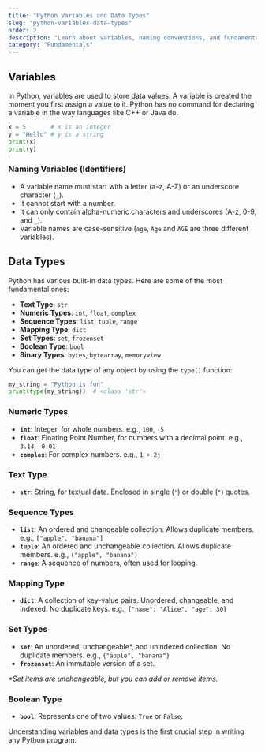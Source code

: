 ```yaml
---
title: "Python Variables and Data Types"
slug: "python-variables-data-types"
order: 2
description: "Learn about variables, naming conventions, and fundamental data types in Python."
category: "Fundamentals"
---
```


## Variables

In Python, variables are used to store data values. A variable is created the moment you first assign a value to it. Python has no command for declaring a variable in the way languages like C++ or Java do.

```python
x = 5       # x is an integer
y = "Hello" # y is a string
print(x)
print(y)
```

### Naming Variables (Identifiers)

- A variable name must start with a letter (a-z, A-Z) or an underscore character (`_`).
- It cannot start with a number.
- It can only contain alpha-numeric characters and underscores (A-z, 0-9, and `_`).
- Variable names are case-sensitive (`age`, `Age` and `AGE` are three different variables).

## Data Types

Python has various built-in data types. Here are some of the most fundamental ones:

- **Text Type**: `str`
- **Numeric Types**: `int`, `float`, `complex`
- **Sequence Types**: `list`, `tuple`, `range`
- **Mapping Type**: `dict`
- **Set Types**: `set`, `frozenset`
- **Boolean Type**: `bool`
- **Binary Types**: `bytes`, `bytearray`, `memoryview`

You can get the data type of any object by using the `type()` function:

```python
my_string = "Python is fun"
print(type(my_string))  # <class 'str'>
```

### Numeric Types

- **`int`**: Integer, for whole numbers. e.g., `100`, `-5`
- **`float`**: Floating Point Number, for numbers with a decimal point. e.g., `3.14`, `-0.01`
- **`complex`**: For complex numbers. e.g., `1 + 2j`

### Text Type

- **`str`**: String, for textual data. Enclosed in single (`'`) or double (`"`) quotes.

### Sequence Types

- **`list`**: An ordered and changeable collection. Allows duplicate members. e.g., `["apple", "banana"]`
- **`tuple`**: An ordered and unchangeable collection. Allows duplicate members. e.g., `("apple", "banana")`
- **`range`**: A sequence of numbers, often used for looping.

### Mapping Type

- **`dict`**: A collection of key-value pairs. Unordered, changeable, and indexed. No duplicate keys. e.g., `{"name": "Alice", "age": 30}`

### Set Types

- **`set`**: An unordered, unchangeable*, and unindexed collection. No duplicate members. e.g., `{"apple", "banana"}`
- **`frozenset`**: An immutable version of a set.

*\*Set items are unchangeable, but you can add or remove items.*

### Boolean Type

- **`bool`**: Represents one of two values: `True` or `False`.

Understanding variables and data types is the first crucial step in writing any Python program.
